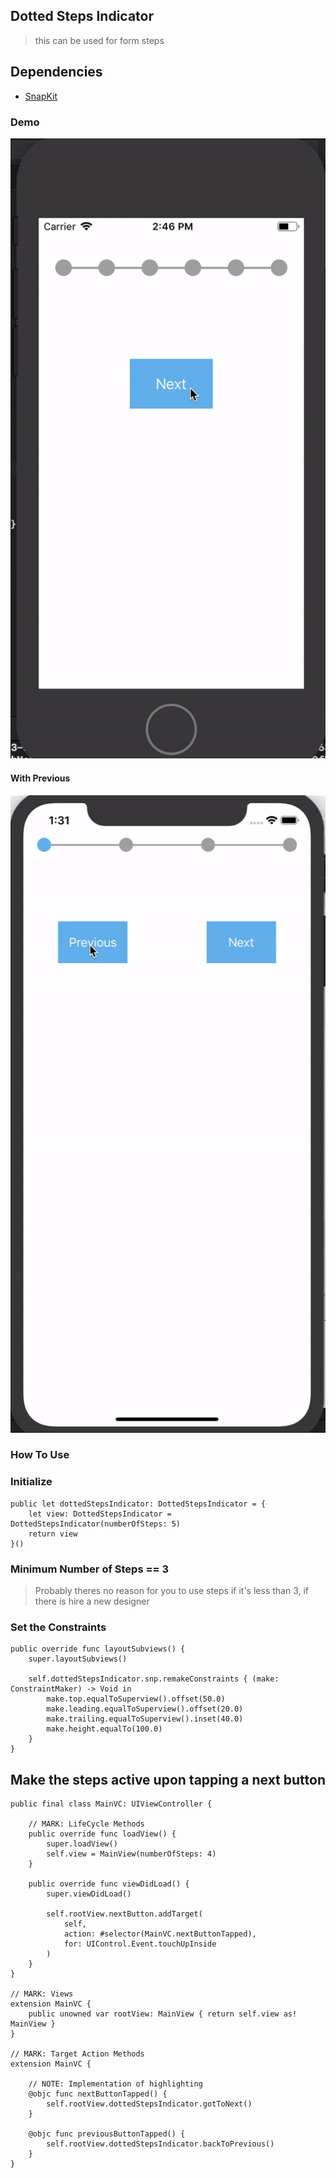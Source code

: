 ## Dotted Steps Indicator

> this can be used for form steps

## Dependencies
-  [SnapKit](http://snapkit.io/)

### Demo
![alt text](https://github.com/vlainvaldez/DotStepIndicator/blob/stachViewImplementation/dottedStepIndicator.gif)

#### With Previous
![alt text](https://github.com/vlainvaldez/DotStepIndicator/blob/master/withPrevious.gif)

### How To Use


### Initialize
```
public let dottedStepsIndicator: DottedStepsIndicator = {
    let view: DottedStepsIndicator = DottedStepsIndicator(numberOfSteps: 5)
    return view
}()
```

### Minimum Number of Steps == 3
> Probably theres no reason for you to use steps if it's less than 3, if there is hire a new designer

### Set the Constraints

```
public override func layoutSubviews() {
    super.layoutSubviews()
    
    self.dottedStepsIndicator.snp.remakeConstraints { (make: ConstraintMaker) -> Void in
        make.top.equalToSuperview().offset(50.0)
        make.leading.equalToSuperview().offset(20.0)
        make.trailing.equalToSuperview().inset(40.0)
        make.height.equalTo(100.0)
    }
}
```

## Make the steps active upon tapping a next button
```
public final class MainVC: UIViewController {
    
    // MARK: LifeCycle Methods
    public override func loadView() {
        super.loadView()
        self.view = MainView(numberOfSteps: 4)
    }
    
    public override func viewDidLoad() {
        super.viewDidLoad()
        
        self.rootView.nextButton.addTarget(
            self,
            action: #selector(MainVC.nextButtonTapped),
            for: UIControl.Event.touchUpInside
        )
    }
}

// MARK: Views
extension MainVC {
    public unowned var rootView: MainView { return self.view as! MainView }
}

// MARK: Target Action Methods
extension MainVC {

	// NOTE: Implementation of highlighting
    @objc func nextButtonTapped() {
        self.rootView.dottedStepsIndicator.gotToNext()
    }
    
    @objc func previousButtonTapped() {
        self.rootView.dottedStepsIndicator.backToPrevious()
    }
}
```
